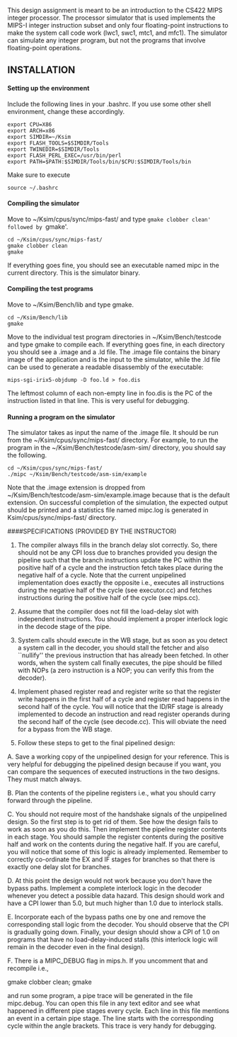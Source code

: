 This design assignment is meant to be an introduction to the CS422 MIPS
integer processor. The processor simulator that is used
implements the MIPS-I integer instruction subset and only four floating-point
instructions to make the system call code work (lwc1, swc1, mtc1, and mfc1). 
The simulator can simulate any integer program, but not the programs that 
involve floating-point operations. 

INSTALLATION
-------------

#### Setting up the environment
Include the following lines in your .bashrc. If
you use some other shell environment, change these accordingly.

```shell
export CPU=X86
export ARCH=x86
export SIMDIR=~/Ksim
export FLASH_TOOLS=$SIMDIR/Tools
export TWINEDIR=$SIMDIR/Tools
export FLASH_PERL_EXEC=/usr/bin/perl
export PATH=$PATH:$SIMDIR/Tools/bin/$CPU:$SIMDIR/Tools/bin
```
Make sure to execute
```
source ~/.bashrc
```
#### Compiling the simulator
Move to ~/Ksim/cpus/sync/mips-fast/ and type `gmake clobber clean'
followed by `gmake'.
```shell
cd ~/Ksim/cpus/sync/mips-fast/
gmake clobber clean
gmake
```
If everything goes fine, you should see an executable named mipc in the current directory.
This is the simulator binary.

#### Compiling the test programs
Move to ~/Ksim/Bench/lib and type gmake. 
```shell
cd ~/Ksim/Bench/lib
gmake
```
Move to the individual test program directories in ~/Ksim/Bench/testcode and type gmake to compile each.
If everything goes fine, in each directory you should see a .image and a .ld file. The .image
file contains the binary image of the application and is the input to the simulator, while the .ld file 
can be used to generate a readable disassembly of the executable:
```shell
mips-sgi-irix5-objdump -D foo.ld > foo.dis
```
The leftmost column of each non-empty line in foo.dis is the PC of the
instruction listed in that line. This is very useful for debugging.

#### Running a program on the simulator
The simulator takes as input the name
of the .image file. It should be run from the ~/Ksim/cpus/sync/mips-fast/
directory. For example, to run the program in the ~/Ksim/Bench/testcode/asm-sim/
directory, you should say the following.
```shell
cd ~/Ksim/cpus/sync/mips-fast/
./mipc ~/Ksim/Bench/testcode/asm-sim/example
```
Note that the .image extension is dropped from
~/Ksim/Bench/testcode/asm-sim/example.image because that is the default
extension. On successful completion of the simulation, the expected output
should be printed and a statistics file named mipc.log is generated in
Ksim/cpus/sync/mips-fast/ directory. 

####SPECIFICATIONS (PROVIDED BY THE INSTRUCTOR)

1. The compiler always fills in the branch delay slot correctly. So, there
should not be any CPI loss due to branches provided you design the pipeline
such that the branch instructions update the PC within the positive half of
a cycle and the instruction fetch takes place during the negative half of a
cycle. Note that the current unpipelined implementation does exactly
the opposite i.e., executes all instructions during the negative half of the 
cycle (see executor.cc) and fetches instructions during the positive half of
the cycle (see mips.cc).

2. Assume that the compiler does not fill the load-delay slot with independent
instructions. You should implement a proper interlock logic in the decode stage
of the pipe.

3. System calls should execute in the WB stage, but as soon as you detect a
system call in the decoder, you should stall the fetcher and also ``nullify''
the previous instruction that has already been fetched. In other words, when
the system call finally executes, the pipe should be filled with NOPs (a zero
instruction is a NOP; you can verify this from the decoder).

4. Implement phased register read and register write so that the register
write happens in the first half of a cycle and register read happens in the
second half of the cycle. You will notice that the ID/RF stage is already
implemented to decode an instruction and read register operands during the
second half of the cycle (see decode.cc). This will obviate the need for a
bypass from the WB stage.

5. Follow these steps to get to the final pipelined design:

A. Save a working copy of the unpipelined design for your reference. This is
very helpful for debugging the pipelined design because if you want, you
can compare the sequences of executed instructions in the two designs. They
must match always.

B. Plan the contents of the pipeline registers i.e., what you
should carry forward through the pipeline.

C. You should not require most of the handshake signals of the unpipelined
design. So the first step is to get rid of them. See how the design fails to
work as soon as you do this. Then implement the pipeline register contents in
each stage. You should sample the register contents during the positive half and
work on the contents during the negative half. If you are careful, you will 
notice that some of this logic is already implemented. Remember to correctly
co-ordinate the EX and IF stages for branches so that there is exactly one
delay slot for branches.

D. At this point the design would not work because you don't have the bypass
paths. Implement a complete interlock logic in the decoder whenever you detect
a possible data hazard. This design should work and have a CPI lower than 5.0,
but much higher than 1.0 due to interlock stalls.

E. Incorporate each of the bypass paths one by one and remove the corresponding
stall logic from the decoder. You should observe that the CPI is gradually
going down. Finally, your design should show a CPI of 1.0 on programs that
have no load-delay-induced stalls (this interlock logic will remain in the
decoder even in the final design).

F. There is a MIPC_DEBUG flag in mips.h. If you uncomment that and recompile
i.e., 

gmake clobber clean; gmake

and run some program, a pipe trace will be generated in the file mipc.debug.
You can open this file in any text editor and see what happened in different
pipe stages every cycle. Each line in this file mentions an event in a certain
pipe stage. The line starts with the corresponding cycle within the angle 
brackets. This trace is very handy for debugging.
